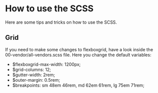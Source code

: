# How to use the SCSS

Here are some tips and tricks on how to use the SCSS.

## Grid

If you need to make some changes to flexboxgrid, have a look inside the
00-vendor/all-vendors.scss file. Here you change the default variables:

- \$flexboxgrid-max-width: 1200px;
- \$grid-columns: 12;
- \$gutter-width: 2rem;
- \$outer-margin: 0.5rem;
- \$breakpoints: sm 48em 46rem, md 62em 61rem, lg 75em 71rem;
